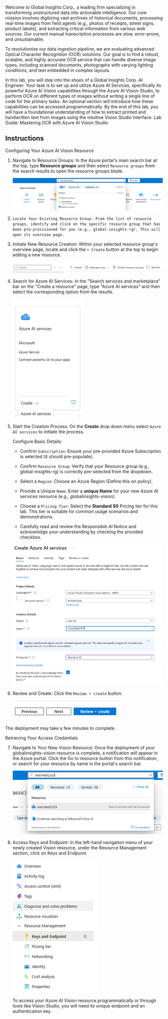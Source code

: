 
Welcome to Global Insights Corp., a leading firm specializing in transforming unstructured data into actionable intelligence. Our core mission involves digitizing vast archives of historical documents, processing real-time images from field agents (e.g., photos of receipts, street signs, product labels), and extracting critical information from various web sources. Our current manual transcription processes are slow, error-prone, and unsustainable.

To revolutionize our data ingestion pipeline, we are evaluating advanced Optical Character Recognition (OCR) solutions. Our goal is to find a robust, scalable, and highly accurate OCR service that can handle diverse image types, including scanned documents, photographs with varying lighting conditions, and text embedded in complex layouts.

In this lab, you will step into the shoes of a Global Insights Corp. AI Engineer. Your task is to set up and utilize Azure AI Services, specifically its powerful Azure AI Vision capabilities through the Azure AI Vision Studio, to perform OCR on different types of images without writing a single line of code for the primary tasks. An optional section will introduce how these capabilities can be accessed programmatically. By the end of this lab, you will have a foundational understanding of how to extract printed and handwritten text from images using the intuitive Vision Studio interface.
Lab Guide: Mastering OCR with Azure AI Vision Studio


## Instructions
Configuring Your Azure AI Vision Resource

1. Navigate to Resource Groups: In the Azure portal's main search bar at the top, type **Resource groups** and then select `Resource groups` from the search results to open the resource groups blade.
   
   ![1](./assets/screenshot1.png)

2. ```Locate Your Existing Resource Group: From the list of resource groups, identify and click on the specific resource group that has been pre-provisioned for you (e.g., global-insights-rg). This will open its overview page.```

3. Initiate New Resource Creation: Within your selected resource group's overview page, locate and click the `+ Create` button at the top to begin adding a new resource.
   
   ![3](./assets/screenshot2.png)

4. Search for Azure AI Services: In the "Search services and marketplace" bar on the "Create a resource" page, type "Azure AI services" and then select the corresponding option from the results. 
 
   ![4](./assets/screenshot3.png)


5. Start the Creation Process: On the **Create** drop down menu select `Azure AI services` to initiate the process.

    Configure Basic Details:

    * Confirm `Subscription`: Ensure your pre-provided Azure Subscription is selected (it should pre-populate).

    * Confirm `Resource Group`: Verify that your Resource group (e.g., global-insights-rg) is correctly pre-selected from the dropdown.

    * Select a `Region`: Choose an Azure Region (Define this on policy).

    * Provide a Unique `Name`: Enter a **unique Name** for your new Azure AI services resource (e.g., globalinsights-vision).

    * Choose a `Pricing Tier`: Select the **Standard S0** Pricing tier for this lab. This tier is suitable for common usage scenarios and demonstrations.
  
    * Carefully read and review the Responsible AI Notice and acknowledge your understanding by checking the provided checkbox.

     ![5](./assets/screenshot4.png)

6. Review and Create: Click the `Review + create` button.
   
     ![6](./assets/screenshot5.png)
        
 The deployment may take a few minutes to complete.    

      
Retrieving Your Access Credentials

7. Navigate to Your New Vision Resource: Once the deployment of your globalinsights-vision resource is complete, a notification will appear in the Azure portal. Click the Go to resource button from this notification, or search for your resource by name in the portal's search bar.

    ![7](./assets/screenshot6.png)

8. Access Keys and Endpoint: In the left-hand navigation menu of your newly created Vision resource, under the Resource Management section, click on Keys and Endpoint.
   
    ![8](./assets/screenshot7.png)

    To access your Azure AI Vision resource programmatically or through tools like Vision Studio, you will need its unique endpoint and an authentication key.

